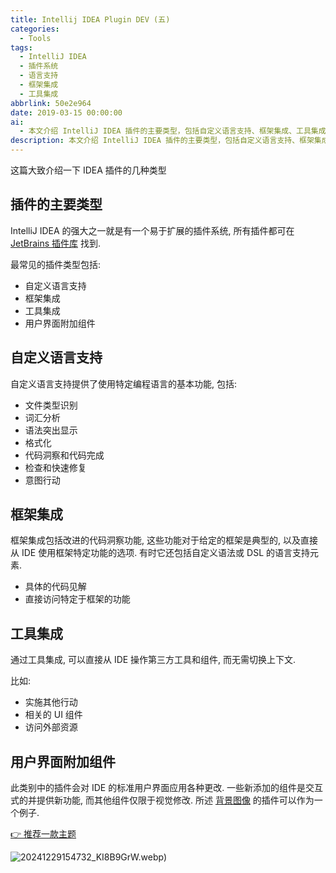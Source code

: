 ```yaml
---
title: Intellij IDEA Plugin DEV (五)
categories:
  - Tools
tags:
  - IntelliJ IDEA
  - 插件系统
  - 语言支持
  - 框架集成
  - 工具集成
abbrlink: 50e2e964
date: 2019-03-15 00:00:00
ai:
  - 本文介绍 IntelliJ IDEA 插件的主要类型，包括自定义语言支持、框架集成、工具集成和用户界面附加组件。插件库提供了丰富的功能扩展，如文件类型识别、语法高亮、代码完成等，并允许与各种编程框架进行深度整合以及集成外部工具和组件。
description: 本文介绍 IntelliJ IDEA 插件的主要类型，包括自定义语言支持、框架集成、工具集成和用户界面附加组件。插件库提供了丰富的功能扩展，如文件类型识别、语法高亮、代码完成等，并允许与各种编程框架进行深度整合以及集成外部工具和组件。
---
```


这篇大致介绍一下 IDEA 插件的几种类型

<!-- more -->

## 插件的主要类型

IntelliJ IDEA 的强大之一就是有一个易于扩展的插件系统, 所有插件都可在 [JetBrains 插件库](https://plugins.jetbrains.com/) 找到.

最常见的插件类型包括:

- 自定义语言支持
- 框架集成
- 工具集成
- 用户界面附加组件

## 自定义语言支持

自定义语言支持提供了使用特定编程语言的基本功能, 包括:

- 文件类型识别
- 词汇分析
- 语法突出显示
- 格式化
- 代码洞察和代码完成
- 检查和快速修复
- 意图行动

## 框架集成

框架集成包括改进的代码洞察功能, 这些功能对于给定的框架是典型的, 以及直接从 IDE 使用框架特定功能的选项. 有时它还包括自定义语法或 DSL 的语言支持元素.

- 具体的代码见解
- 直接访问特定于框架的功能

## 工具集成

通过工具集成, 可以直接从 IDE 操作第三方工具和组件, 而无需切换上下文.

比如:

- 实施其他行动
- 相关的 UI 组件
- 访问外部资源

## 用户界面附加组件

此类别中的插件会对 IDE 的标准用户界面应用各种更改.
一些新添加的组件是交互式的并提供新功能, 而其他组件仅限于视觉修改. 所述 [背景图像](https://plugins.jetbrains.com/plugin/72) 的插件可以作为一个例子.

[👉 推荐一款主题](https://plugins.jetbrains.com/plugin/8006-material-theme-ui)

![20241229154732_KI8B9GrW.webp](https://blog-1258270892.cos.ap-chengdu.myqcloud.com/source/image/20241229154732_KI8B9GrW.webp))
